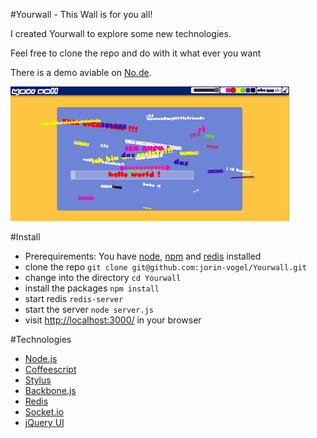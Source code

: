 #Yourwall - This Wall is for you all!

I created Yourwall to explore some new technologies.

Feel free to clone the repo and do with it what ever you want

There is a demo aviable on [No.de](http://yourwall.herokuapp.com/).

![screenshot](https://github.com/jorin-vogel/Yourwall/raw/master/screenshot.png)

#Install

* Prerequirements: You have [node](http://nodejs.org/), [npm](http://npmjs.org/) and [redis](http://redis.io/) installed
* clone the repo `git clone git@github.com:jorin-vogel/Yourwall.git`
* change into the directory `cd Yourwall`
* install the packages `npm install`
* start redis `redis-server`
* start the server `node server.js`
* visit [http://localhost:3000/](http://localhost:3000/) in your browser


#Technologies

* [Node.js](http://nodejs.org/)
* [Coffeescript](http://jashkenas.github.com/coffee-script/)
* [Stylus](http://learnboost.github.com/stylus/)
* [Backbone.js](http://documentcloud.github.com/backbone/)
* [Redis](http://redis.io/)
* [Socket.io](http://socket.io/)
* [jQuery UI](http://jqueryui.com/)
